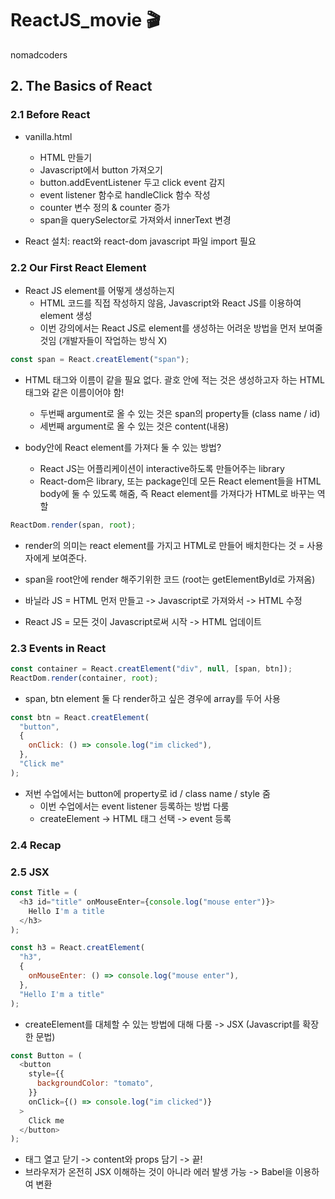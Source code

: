 # ReactJS_movie 🎬

nomadcoders

## 2. The Basics of React

### 2.1 Before React

- vanilla.html

  - HTML 만들기
  - Javascript에서 button 가져오기
  - button.addEventListener 두고 click event 감지
  - event listener 함수로 handleClick 함수 작성
  - counter 변수 정의 & counter 증가
  - span을 querySelector로 가져와서 innerText 변경

- React 설치: react와 react-dom javascript 파일 import 필요

### 2.2 Our First React Element

- React JS element를 어떻게 생성하는지
  - HTML 코드를 직접 작성하지 않음, Javascript와 React JS를 이용하여 element 생성
  - 이번 강의에서는 React JS로 element를 생성하는 어려운 방법을 먼저 보여줄 것임 (개발자들이 작업하는 방식 X)

```javascript
const span = React.creatElement("span");
```

- HTML 태그와 이름이 같을 필요 없다. 괄호 안에 적는 것은 생성하고자 하는 HTML 태그와 같은 이름이어야 함!

  - 두번째 argument로 올 수 있는 것은 span의 property들 (class name / id)
  - 세번째 argument로 올 수 있는 것은 content(내용)

- body안에 React element를 가져다 둘 수 있는 방법?
  - React JS는 어플리케이션이 interactive하도록 만들어주는 library
  - React-dom은 library, 또는 package인데 모든 React element들을 HTML body에 둘 수 있도록 해줌, 즉 React element를 가져다가 HTML로 바꾸는 역할

```javascript
ReactDom.render(span, root);
```

- render의 의미는 react element를 가지고 HTML로 만들어 배치한다는 것 = 사용자에게 보여준다.
- span을 root안에 render 해주기위한 코드 (root는 getElementById로 가져옴)

- 바닐라 JS = HTML 먼저 만들고 -> Javascript로 가져와서 -> HTML 수정
- React JS = 모든 것이 Javascript로써 시작 -> HTML 업데이트

### 2.3 Events in React

```javascript
const container = React.creatElement("div", null, [span, btn]);
ReactDom.render(container, root);
```

- span, btn element 둘 다 render하고 싶은 경우에 array를 두어 사용

```javascript
const btn = React.creatElement(
  "button",
  {
    onClick: () => console.log("im clicked"),
  },
  "Click me"
);
```

- 저번 수업에서는 button에 property로 id / class name / style 줌
  - 이번 수업에서는 event listener 등록하는 방법 다룸
  - createElement -> HTML 태그 선택 -> event 등록

### 2.4 Recap

### 2.5 JSX

```javascript
const Title = (
  <h3 id="title" onMouseEnter={console.log("mouse enter")}>
    Hello I'm a title
  </h3>
);

const h3 = React.creatElement(
  "h3",
  {
    onMouseEnter: () => console.log("mouse enter"),
  },
  "Hello I'm a title"
);
```

- createElement를 대체할 수 있는 방법에 대해 다룸 -> JSX (Javascript를 확장한 문법)

```javascript
const Button = (
  <button
    style={{
      backgroundColor: "tomato",
    }}
    onClick={() => console.log("im clicked")}
  >
    Click me
  </button>
);
```

- 태그 열고 닫기 -> content와 props 담기 -> 끝!
- 브라우저가 온전히 JSX 이해하는 것이 아니라 에러 발생 가능 -> Babel을 이용하여 변환
